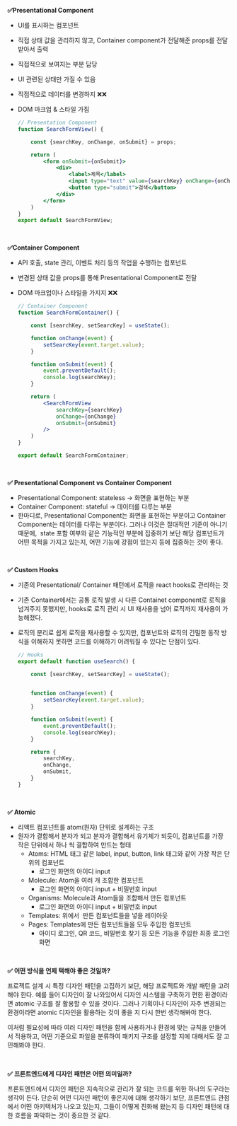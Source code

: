 **✅Presentational Component**

- UI를 표시하는 컴포넌트
- 직접 상태 값을 관리하지 않고, Container component가 전달해준 props를 전달받아서 출력
- 직접적으로 보여지는 부분 담당
- UI 관련된 상태만 가질 수 있음
- 직접적으로 데이터를 변경하지 ❌❌
- DOM 마크업 & 스타일 가짐
    
    ```jsx
    // Presentation Component
    function SearchFormView() {
    
        const {searchKey, onChange, onSubmit} = props;
    
        return (
            <form onSubmit={onSubmit}>
                <div>
                    <label>제목</label>
                    <input type="text" value={searchKey} onChange={onChange} name="searchKey"/>
                    <button type="submit">검색</button>
                </div>
            </form>
        )
    }
    export default SearchFormView;
    ```
    
<br />

**✅Container Component**

- API 호출, state 관리, 이벤트 처리 등의 작업을 수행하는 컴포넌트
- 변경된 상태 값을 props를 통해 Presentational Component로 전달
- DOM 마크업이나 스타일을 가지지 ❌❌
    
    ```jsx
    // Container Component
    function SearchFormContainer() {
    
        const [searchKey, setSearcKey] = useState();
    
        function onChange(event) {
            setSearcKey(event.target.value);
        }
    
        function onSubmit(event) {
            event.preventDefault();
            console.log(searchKey);
        }
    
        return (
            <SearchFormView
                searchKey={searchKey}
                onChange={onChange}
                onSubmit={onSubmit}
            />
        )
    }
    
    export default SearchFormContainer;
    ```
    

<br />

****✅ Presentational Component vs Container Component****

- Presentational Component: stateless -> 화면을 표현하는 부분
- Container Component: stateful -> 데이터를 다루는 부분
- 한마디로, Presentational Component는 화면을 표현하는 부분이고 Container Component는 데이터를 다루는 부분이다. 그러나 이것은 절대적인 기준이 아니기 때문에,  state 포함 여부와 같은 기능적인 부분에 집중하기 보단 해당 컴포넌트가 어떤 목적을 가지고 있는지, 어떤 기능에 강점이 있는지 등에 집중하는 것이 좋다.

<br />

****✅ Custom Hooks****

- 기존의 Presentational/ Container 패턴에서 로직을 react hooks로 관리하는 것
- 기존 Container에서는 공통 로직 발생 시 다른 Containet component로 로직을 넘겨주지 못했지만, hooks로 로직 관리 시 UI 재사용을 넘어 로직까지 재사용이 가능해졌다.
- 로직의 분리로 쉽게 로직을 재사용할 수 있지만, 컴포넌트와 로직의 긴밀한 동작 방식을 이해하지 못하면 코드를 이해하기 어려워질 수 있다는 단점이 있다.
    
    ```jsx
    // Hooks
    export default function useSearch() {
    
        const [searchKey, setSearcKey] = useState();
    
        
        function onChange(event) {
            setSearcKey(event.target.value);
        }
    
        function onSubmit(event) {
            event.preventDefault();
            console.log(searchKey);
        }
    
        return {
            searchKey,
            onChange,
            onSubmit,
        }
    }
    ```
    

<br />

****✅ Atomic****

- 리액트 컴포넌트를 atom(원자) 단위로 설계하는 구조
- 원자가 결합해서 분자가 되고 분자가 결합해서 유기체가 되듯이, 컴포넌트를 가장 작은 단위에서 하나 씩 결합하여 만드는 형태
    - Atoms: HTML 태그 같은 label, input, button, link 태그와 같이 가장 작은 단위의 컴포넌트
        - 로그인 화면의 아이디 input
    - Molecule: Atom을 여러 개 조합한 컴포넌트
        - 로그인 화면의 아이디 input + 비밀번호 input
    - Organisms: Molecule과 Atom들을 조합해서 만든 컴포넌트
        - 로그인 화면의 아이디 input + 비밀번호 input
    - Templates: 위에서  만든 컴포넌트들을 넣을 레이아웃
    - Pages: Templates에 만든 컴포넌트들을 모두 주입한 컴포넌트
        - 아이디 로그인, QR 코드, 비밀번호 찾기 등 모든 기능을 주입한 최종 로그인 화면

<br />

****✅ 어떤 방식을 언제 택해야 좋은 것일까?****

프로젝트 설계 시 특정 디자인 패턴을 고집하기 보단, 해당 프로젝트와 개발 패턴을 고려해야 한다. 예를 들어 디자인이 잘 나와있어서 디자인 시스템을 구축하기 편한 환경이라면 atomic 구조를 잘 활용할 수 있을 것이다. 그러나 기획이나 디자인이 자주 변경되는 환경이라면 atomic 디자인을 활용하는 것이 좋을 지 다시 한번 생각해봐야 한다.

이처럼 필요성에 따라 여러 디자인 패턴을 함께 사용하거나 환경에 맞는 규칙을 만들어서 적용하고, 어떤 기준으로 파일을 분류하여 패키지 구조를 설정할 지에 대해서도 잘 고민해봐야 한다.

<br />

****✅ 프론트엔드에게 디자인 패턴은 어떤 의미일까?****

프론트엔드에서 디자인 패턴은 지속적으로 관리가 잘 되는 코드를 위한 하나의 도구라는 생각이 든다. 단순히 어떤 디자인 패턴이 좋은지에 대해 생각하기 보단, 프론트엔드 관점에서 어떤 아키텍처가 나오고 있는지, 그들이 어떻게 진화해 왔는지 등 디자인 패턴에 대한 흐름을 파악하는 것이 중요한 것 같다.